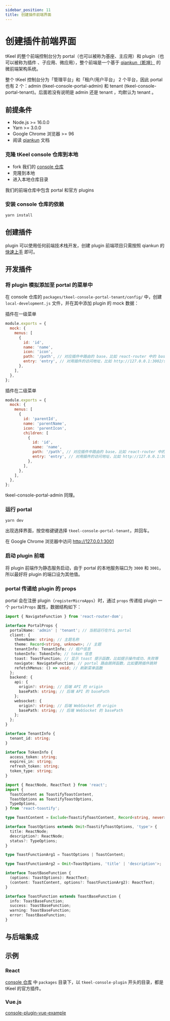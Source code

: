 ```yaml
---
sidebar_position: 11
title: 创建插件前端界面
---
```


# 创建插件前端界面

tKeel 的整个前端控制台分为 portal（也可以被称为基座、主应用）和 plugin（也可以被称为插件 、子应用、微应用），整个前端是一个基于 [qiankun（乾坤）](https://github.com/umijs/qiankun) 的微前端架构系统。

整个 tKeel 控制台分为「管理平台」和「租户/用户平台」 2 个平台，因此 portal 也有 2 个：admin (tkeel-console-portal-admin) 和 tenant (tkeel-console-portal-tenant)。后面若没有说明是 admin 还是 tenant ，均默认为 tenant 。

## 前提条件

- Node.js >= 16.0.0
- Yarn >= 3.0.0
- Google Chrome 浏览器 >= 96
- 阅读 [qiankun](https://github.com/umijs/qiankun) 文档

### 克隆 tKeel console 仓库到本地

- fork 我们的 [console 仓库](https://github.com/tkeel-io/console)
- 克隆到本地
- 进入本地仓库目录

我们的前端仓库中包含 portal 和官方 plugins

### 安装 console 仓库的依赖

```sh
yarn install
```

## 创建插件

plugin 可以使用任何前端技术栈开发，创建 plugin 前端项目只需按照 qiankun 的 [快速上手](https://qiankun.umijs.org/zh/guide/getting-started) 即可。

## 开发插件

### 将 plugin 模拟添加至 portal 的菜单中

在 console 仓库的 `packages/tkeel-console-portal-tenant/config/` 中，创建 `local-development.js` 文件，并在其中添加 plugin 的 mock 数据：

插件在一级菜单

```js
module.exports = {
  mock: {
    menus: [
      {
        id: 'id',
        name: 'name',
        icon: 'icon',
        path: '/path', // 对应插件中路由的 base，比如 react-router 中的 basename
        entry: 'entry', // 对用插件的访问地址，比如 http://127.0.0.1:3002/static/devices
      },
    ],
  },
};
```

插件在二级菜单

```js
module.exports = {
  mock: {
    menus: [
      {
        id: 'parentId',
        name: 'parentName',
        icon: 'parentIcon',
        children: [
          {
            id: 'id',
            name: 'name',
            path: '/path', // 对应插件中路由的 base，比如 react-router 中的 basename
            entry: 'entry', // 对用插件的访问地址，比如 http://127.0.0.1:3002/static/devices
          },
        ],
      },
    ],
  },
};
```

tkeel-console-portal-admin 同理。

### 运行 portal

```sh
yarn dev
```

出现选择界面，按空格键键选择 `tkeel-console-portal-tenant`，并回车。

在 Google Chrome 浏览器中访问 <http://127.0.0.1:3001>

### 启动 plugin 前端

将 plugin 前端作为静态服务启动，由于 portal 的本地服务端口为 `3000` 和 `3001`，所以最好将 plugin 的端口设为其他值。

### portal 传递给 plugin 的 props

portal 会在注册 plugin（`registerMicroApps`）时，通过 `props` 传递给 plugin 一个 `portalProps` 属性，数据结构如下：

```ts
import { NavigateFunction } from 'react-router-dom';

interface PortalProps {
  portalName: 'admin' | 'tenant'; // 当前运行在什么 portal
  client: {
    themeName: string; // 主题名称
    theme: Record<string, unknown>; // 主题
    tenantInfo: TenantInfo; // 租户信息
    tokenInfo: TokenInfo; // token 信息
    toast: ToastFunction; // 显示 toast 提示函数，比如提示操作成功、失败等
    navigate: NavigateFunction; // portal 路由跳转函数，比如要跨插件跳转
    refetchMenus: () => void; // 刷新菜单函数
  };
  backend: {
    api: {
      origin?: string; // 后端 API 的 origin
      basePath: string; // 后端 API 的 basePath
    };
    websocket: {
      origin?: string; // 后端 WebSocket 的 origin
      basePath: string; // 后端 WebSocket 的 basePath
    };
  };
}
```

```ts
interface TenantInfo {
  tenant_id: string;
}
```

```ts
interface TokenInfo {
  access_token: string;
  expires_in: string;
  refresh_token: string;
  token_type: string;
}
```

```ts
import { ReactNode, ReactText } from 'react';
import {
  ToastContent as ToastifyToastContent,
  ToastOptions as ToastifyToastOptions,
  TypeOptions,
} from 'react-toastify';

type ToastContent = Exclude<ToastifyToastContent, Record<string, never>>;

interface ToastOptions extends Omit<ToastifyToastOptions, 'type'> {
  title: ReactNode;
  description?: ReactNode;
  status?: TypeOptions;
}

type ToastFunctionArg1 = ToastOptions | ToastContent;

type ToastFunctionArg2 = Omit<ToastOptions, 'title' | 'description'>;

interface ToastBaseFunction {
  (options: ToastOptions): ReactText;
  (content: ToastContent, options?: ToastFunctionArg2): ReactText;
}

interface ToastFunction extends ToastBaseFunction {
  info: ToastBaseFunction;
  success: ToastBaseFunction;
  warning: ToastBaseFunction;
  error: ToastBaseFunction;
}
```

## 与后端集成

<!-- TODO: 需要补全 -->

## 示例

### React

[console 仓库](https://github.com/tkeel-io/console) 中 `packages` 目录下，以 `tkeel-console-plugin` 开头的目录，都是 tKeel 的官方插件。

### Vue.js

[console-plugin-vue-example](https://github.com/tkeel-io/console-plugin-vue-example)
